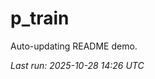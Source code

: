 # p_train

Auto-updating README demo.

<!--START_SECTION:status-->
_Last run: 2025-10-28 14:26 UTC_
<!--END_SECTION:status-->








































































































































































































































































































































































































































































































































































































































































































































































































































































































































































































































































































































































































































































































































































































































































































































